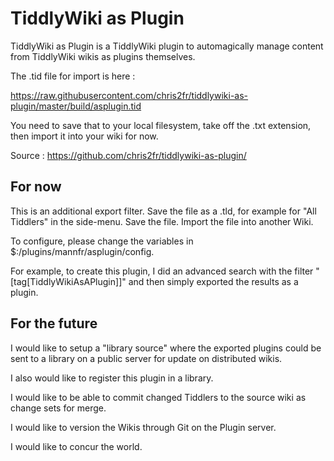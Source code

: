 # TiddlyWiki as Plugin

TiddlyWiki as Plugin is a TiddlyWiki plugin to automagically manage content from TiddlyWiki wikis as plugins themselves.

The .tid file for import is here :

https://raw.githubusercontent.com/chris2fr/tiddlywiki-as-plugin/master/build/asplugin.tid

You need to save that to your local filesystem, take off the .txt extension, then import it into your wiki for now.

Source : https://github.com/chris2fr/tiddlywiki-as-plugin/

## For now

This is an additional export filter. Save the file as a .tld, for example for "All Tiddlers" in the side-menu. Save the file. Import the file into another Wiki.

To configure, please change the variables in $:/plugins/mannfr/asplugin/config.

For example, to create this plugin, I did an advanced search with the filter "[tag[TiddlyWikiAsAPlugin]]" and then simply exported the results as a plugin.

## For the future

I would like to setup a "library source" where the exported plugins could be sent to a library on a public server for update on distributed wikis.

I also would like to register this plugin in a library.

I would like to be able to commit changed Tiddlers to the source wiki as change sets for merge.

I would like to version the Wikis through Git on the Plugin server.

I would like to concur the world.
